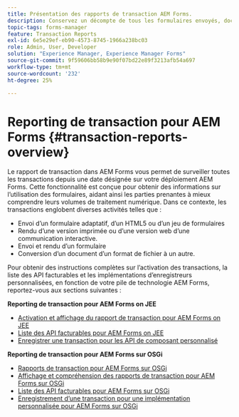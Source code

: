 ```yaml
---
title: Présentation des rapports de transaction AEM Forms.
description: Conservez un décompte de tous les formulaires envoyés, documents envoyés, communication interactive rendue, documents convertis dans un autre format, etc.
topic-tags: forms-manager
feature: Transaction Reports
exl-id: 6e5e29ef-eb90-4573-8745-1966a238bc03
role: Admin, User, Developer
solution: "Experience Manager, Experience Manager Forms"
source-git-commit: 9f59606bb58b9e90f07bd22e89f3213afb54a697
workflow-type: tm+mt
source-wordcount: '232'
ht-degree: 25%

---
```


# Reporting de transaction pour AEM Forms {#transaction-reports-overview}

Le rapport de transaction dans AEM Forms vous permet de surveiller toutes les transactions depuis une date désignée sur votre déploiement AEM Forms. Cette fonctionnalité est conçue pour obtenir des informations sur l’utilisation des formulaires, aidant ainsi les parties prenantes à mieux comprendre leurs volumes de traitement numérique. Dans ce contexte, les transactions englobent diverses activités telles que :

* Envoi d’un formulaire adaptatif, d’un HTML5 ou d’un jeu de formulaires
* Rendu d’une version imprimée ou d’une version web d’une communication interactive.
* Envoi et rendu d’un formulaire
* Conversion d’un document d’un format de fichier à un autre.

Pour obtenir des instructions complètes sur l’activation des transactions, la liste des API facturables et les implémentations d’enregistreurs personnalisées, en fonction de votre pile de technologie AEM Forms, reportez-vous aux sections suivantes :

**Reporting de transaction pour AEM Forms on JEE**

* [Activation et affichage du rapport de transaction pour AEM Forms on JEE](/help/forms/using/transaction-report-overview-jee.md)
* [Liste des API facturables pour AEM Forms on JEE](/help/forms/using/transaction-reports-billable-apis-jee.md)
* [Enregistrer une transaction pour les API de composant personnalisé](/help/forms/using/record-transaction-custom-component-jee.md)

**Reporting de transaction pour AEM Forms sur OSGi**

* [Rapports de transaction pour AEM Forms sur OSGi](/help/forms/using/transaction-reports-overview.md)
* [Affichage et compréhension des rapports de transaction pour AEM Forms sur OSGi](/help/forms/using/viewing-and-understanding-transaction-reports.md)
* [Liste des API facturables pour AEM Forms sur OSGi](/help/forms/using/transaction-reports-billable-apis.md)
* [Enregistrement d’une transaction pour une implémentation personnalisée pour AEM Forms sur OSGi](/help/forms/using/record-transaction-custom-implementation.md)
